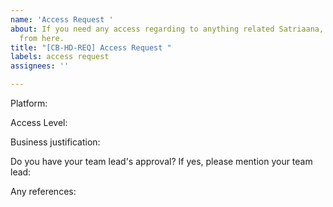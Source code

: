 ```yaml
---
name: 'Access Request '
about: If you need any access regarding to anything related Satriaana, contact us
  from here.
title: "[CB-HD-REQ] Access Request "
labels: access request
assignees: ''

---
```


Platform:

Access Level<!-- leave this blank if you don't know the access level. We'll give you the best access level regarding the business justification -->:

Business justification: 

Do you have your team lead's approval? If yes, please mention your team lead:

Any references:
